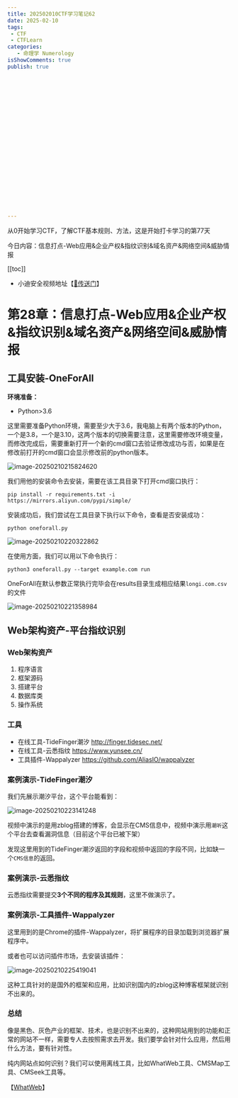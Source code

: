 ```yaml
---
title: 202502010CTF学习笔记62
date: 2025-02-10
tags:
 - CTF
 - CTFLearn
categories:
   - 命理学 Numerology
isShowComments: true
publish: true























---
```


<Boxx/>

从0开始学习CTF，了解CTF基本规则、方法，这是开始打卡学习的第77天

今日内容：信息打点-Web应用&企业产权&指纹识别&域名资产&网络空间&威胁情报

[[toc]]

- 小迪安全视频地址【[🔗传送门]([https://www.bilibili.com/video/BV123yAYMEwb/)】

<!-- more -->

# 第28章：信息打点-Web应用&企业产权&指纹识别&域名资产&网络空间&威胁情报

## 工具安装-OneForAll

**环境准备：**

- Python>3.6

这里需要准备Python环境，需要至少大于3.6，我电脑上有两个版本的Python，一个是3.8，一个是3.10，这两个版本的切换需要注意，这里需要修改环境变量，而修改完成后，需要重新打开一个新的cmd窗口去验证修改成功与否，如果是在修改前打开的cmd窗口会显示修改前的python版本。

![image-20250210215824620](/img/ctfLearn/image-20250210215824620.png)

我们用他的安装命令去安装，需要在该工具目录下打开cmd窗口执行：

```
pip install -r requirements.txt -i https://mirrors.aliyun.com/pypi/simple/
```

安装成功后，我们尝试在工具目录下执行以下命令，查看是否安装成功：

```
python oneforall.py
```

![image-20250210220322862](/img/ctfLearn/image-20250210220322862.png)

在使用方面，我们可以用以下命令执行：

```
python3 oneforall.py --target example.com run
```

OneForAll在默认参数正常执行完毕会在results目录生成相应结果`longi.com.csv`的文件

![image-20250210221358984](/img/ctfLearn/image-20250210221358984.png)





## Web架构资产-平台指纹识别



### Web架构资产

1. 程序语言
2. 框架源码
3. 搭建平台
4. 数据库类
5. 操作系统



### 工具

- 在线工具-TideFinger潮汐  http://finger.tidesec.net/  
- 在线工具-云悉指纹  https://www.yunsee.cn/
- 工具插件-Wappalyzer  https://github.com/AliasIO/wappalyzer



### 案例演示-TideFinger潮汐

我们先展示潮汐平台，这个平台能看到：

![image-20250210223141248](/img/ctfLearn/image-20250210223141248.png)

视频中演示的是用zblog搭建的博客，会显示在CMS信息中，视频中演示用`潮听`这个平台去查看漏洞信息（目前这个平台已被下架）

发现这里用到的TideFinger潮汐返回的字段和视频中返回的字段不同，比如缺一个`CMS信息`的返回。



### 案例演示-云悉指纹

云悉指纹需要提交**3个不同的程序及其规则**，这里不做演示了。



### 案例演示-工具插件-Wappalyzer

这里用到的是Chrome的插件-Wappalyzer，将扩展程序的目录加载到浏览器扩展程序中。

或者也可以访问插件市场，去安装该插件：

![image-20250210225419041](/img/ctfLearn/image-20250210225419041.png)

这种工具针对的是国外的框架和应用，比如识别国内的zblog这种博客框架就识别不出来的。



### 总结

像是黑色、灰色产业的框架、技术，也是识别不出来的，这种网站用到的功能和正常的网站不一样，需要专人去按照需求去开发。我们要学会针对什么应用，然后用什么方法，要有针对性。

纯内网站点如何识别？我们可以使用离线工具，比如WhatWeb工具、CMSMap工具、CMSeek工具等。

【[WhatWeb](https://www.whatweb.net/)】

